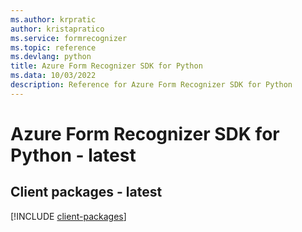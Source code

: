 ```yaml
---
ms.author: krpratic
author: kristapratico
ms.service: formrecognizer
ms.topic: reference
ms.devlang: python
title: Azure Form Recognizer SDK for Python
ms.data: 10/03/2022
description: Reference for Azure Form Recognizer SDK for Python
---
```

# Azure Form Recognizer SDK for Python - latest

## Client packages - latest
[!INCLUDE [client-packages](form-recognizer-client-index.md)]